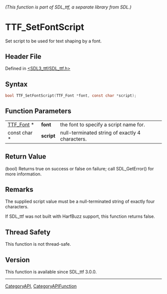 ###### (This function is part of SDL_ttf, a separate library from SDL.)
# TTF_SetFontScript

Set script to be used for text shaping by a font.

## Header File

Defined in [<SDL3_ttf/SDL_ttf.h>](https://github.com/libsdl-org/SDL_ttf/blob/main/include/SDL3_ttf/SDL_ttf.h)

## Syntax

```c
bool TTF_SetFontScript(TTF_Font *font, const char *script);
```

## Function Parameters

|                        |            |                                                 |
| ---------------------- | ---------- | ----------------------------------------------- |
| [TTF_Font](TTF_Font) * | **font**   | the font to specify a script name for.          |
| const char *           | **script** | null-terminated string of exactly 4 characters. |

## Return Value

(bool) Returns true on success or false on failure; call SDL_GetError() for
more information.

## Remarks

The supplied script value must be a null-terminated string of exactly four
characters.

If SDL_ttf was not built with HarfBuzz support, this function returns
false.

## Thread Safety

This function is not thread-safe.

## Version

This function is available since SDL_ttf 3.0.0.

----
[CategoryAPI](CategoryAPI), [CategoryAPIFunction](CategoryAPIFunction)

